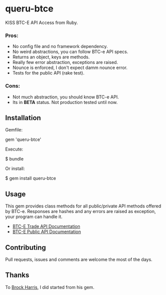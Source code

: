 # queru-btce

KISS BTC-E API Access from Ruby.

### Pros:

- No config file and no framework dependency.
- No weird abstractions, you can follow BTC-e API specs.
- Returns an object, keys are methods.
- Really few error abstraction, exceptions are raised.
- Nounce is enforced, I don't expect damm nounce error.
- Tests for the public API (rake test).

### Cons:

- Not much abstraction, you should know BTC-e API.
- Its in **BETA** status. Not production tested until now.

## Installation

Gemfile:

  gem 'queru-btce'

Execute:

  $ bundle

Or install:

  $ gem install queru-btce


## Usage

This gem provides class methods for all public/private API methods offered by BTC-e.
Responses are hashes and any errors are raised as exception, your program can handle it.

- [BTC-E Trade API Documentation](https://btc-e.com/api/documentation)
- [BTC-E Public API Documentation](https://btc-e.com/api/3/docs)

## Contributing

Pull requests, issues and comments are welcome the most of the days.

## Thanks

To [Brock Harris](https://github.com/BrockHarris), I did started from his gem.
